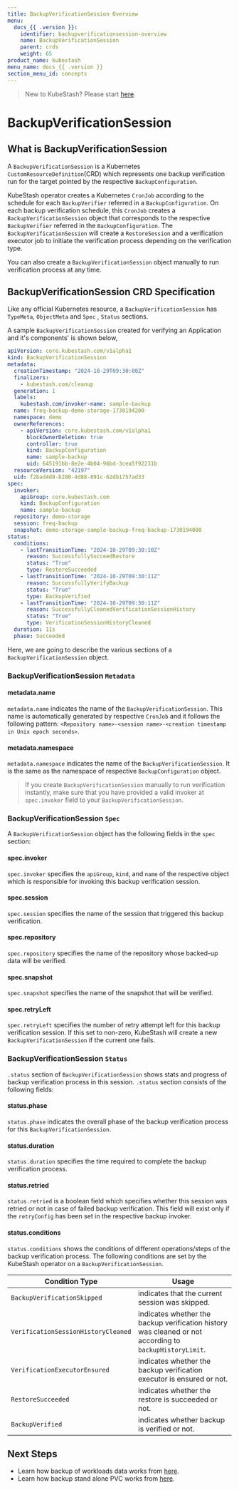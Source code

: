 ```yaml
---
title: BackupVerificationSession Overview
menu:
  docs_{{ .version }}:
    identifier: backupverificationsession-overview
    name: BackupVerificationSession
    parent: crds
    weight: 65
product_name: kubestash
menu_name: docs_{{ .version }}
section_menu_id: concepts
---
```


> New to KubeStash? Please start [here](/docs/concepts/README.md).

# BackupVerificationSession

## What is BackupVerificationSession

A `BackupVerificationSession` is a Kubernetes `CustomResourceDefinition`(CRD) which represents one backup verification run for the target pointed by the respective `BackupConfiguration`.

KubeStash operator creates a Kubernetes `CronJob` according to the schedule for each `BackupVerifier` referred in a `BackupConfiguration`. On each backup verification schedule, this `CronJob` creates a `BackupVerificationSession` object that corresponds to the respective `BackupVerifier` referred in the `BackupConfiguration`. The `BackupVerificationSession` will create a `RestoreSession` and a verification executor job to initiate the verification process depending on the verification type.

You can also create a `BackupVerificationSession` object manually to run verification process at any time.

## BackupVerificationSession CRD Specification

Like any official Kubernetes resource, a `BackupVerificationSession` has `TypeMeta`, `ObjectMeta` and `Spec` , `Status` sections.

A sample `BackupVerificationSession` created for verifying an Application and it's components' is shown below,

```yaml
apiVersion: core.kubestash.com/v1alpha1
kind: BackupVerificationSession
metadata:
  creationTimestamp: "2024-10-29T09:30:00Z"
  finalizers:
    - kubestash.com/cleanup
  generation: 1
  labels:
    kubestash.com/invoker-name: sample-backup
  name: freq-backup-demo-storage-1730194200
  namespace: demo
  ownerReferences:
    - apiVersion: core.kubestash.com/v1alpha1
      blockOwnerDeletion: true
      controller: true
      kind: BackupConfiguration
      name: sample-backup
      uid: 645191bb-8e2e-4b04-96bd-3cea5f92231b
  resourceVersion: "42197"
  uid: f2bad4d8-b280-4d88-891c-62db1757ad33
spec:
  invoker:
    apiGroup: core.kubestash.com
    kind: BackupConfiguration
    name: sample-backup
  repository: demo-storage
  session: freq-backup
  snapshot: demo-storage-sample-backup-freq-backup-1730194080
status:
  conditions:
    - lastTransitionTime: "2024-10-29T09:30:10Z"
      reason: SuccessfullySucceedRestore
      status: "True"
      type: RestoreSucceeded
    - lastTransitionTime: "2024-10-29T09:30:11Z"
      reason: SuccessfullyVerifyBackup
      status: "True"
      type: BackupVerified
    - lastTransitionTime: "2024-10-29T09:30:11Z"
      reason: SuccessfullyCleanedVerificationSessionHistory
      status: "True"
      type: VerificationSessionHistoryCleaned
  duration: 11s
  phase: Succeeded
```

Here, we are going to describe the various sections of a `BackupVerificationSession` object.

### BackupVerificationSession `Metadata`

#### metadata.name

`metadata.name` indicates the name of the `BackupVerificationSession`. This name is automatically generated by respective `CronJob` and it follows the following pattern: `<Repository name>-<session name>-<creation timestamp in Unix epoch seconds>`.

#### metadata.namespace

`metadata.namespace` indicates the name of the `BackupVerificationSession`. It is the same as the namespace of respective `BackupConfiguration` object.

>If you create `BackupVerificationSession` manually to run verification instantly, make sure that you have provided a valid invoker at `spec.invoker` field to your `BackupVerificationSession`.

### BackupVerificationSession `Spec`

A `BackupVerificationSession` object has the following fields in the `spec` section:

#### spec.invoker

`spec.invoker` specifies the `apiGroup`, `kind`, and `name` of the respective object which is responsible for invoking this backup verification session.

#### spec.session

`spec.session` specifies the name of the session that triggered this backup verification.

#### spec.repository

`spec.repository` specifies the name of the repository whose backed-up data will be verified.

#### spec.snapshot

`spec.snapshot` specifies the name of the snapshot that will be verified.

#### spec.retryLeft

`spec.retryLeft` specifies the number of retry attempt left for this backup verification session. If this set to non-zero, KubeStash will create a new `BackupVerificationSession` if the current one fails.

### BackupVerificationSession `Status`

`.status` section of `BackupVerificationSession` shows stats and progress of backup verification process in this session. `.status` section consists of the following fields:

#### status.phase

`status.phase` indicates the overall phase of the backup verification process for this `BackupVerificationSession`.

#### status.duration

`status.duration` specifies the time required to complete the backup verification process.

#### status.retried

`status.retried` is a boolean field which specifies whether this session was retried or not in case of failed backup verification. This field will exist only if the `retryConfig` has been set in the respective backup invoker.

#### status.conditions

`status.conditions` shows the conditions of different operations/steps of the backup verification process. The following conditions are set by the KubeStash operator on a `BackupVerificationSession`.

| Condition Type                      | Usage                                                                                                   |
|-------------------------------------|---------------------------------------------------------------------------------------------------------|
| `BackupVerificationSkipped`         | indicates that the current session was skipped.                                                         |
| `VerificationSessionHistoryCleaned` | indicates whether the backup verification history was cleaned or not according to `backupHistoryLimit`. |
| `VerificationExecutorEnsured`       | indicates whether the backup verification executor is ensured or not.                                   |
| `RestoreSucceeded`                  | indicates whether the restore is succeeded or not.                                                      |
| `BackupVerified`                    | indicates whether backup is verified or not.                                                            |


## Next Steps

- Learn how backup of workloads data works from [here](/docs/guides/workloads/overview/index.md).
- Learn how backup stand alone PVC works from [here](/docs/guides/volumes/overview/index.md).
